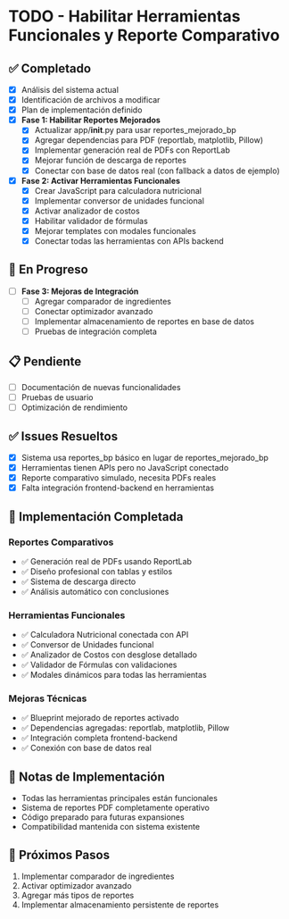 # TODO - Habilitar Herramientas Funcionales y Reporte Comparativo

## ✅ Completado
- [x] Análisis del sistema actual
- [x] Identificación de archivos a modificar
- [x] Plan de implementación definido
- [x] **Fase 1: Habilitar Reportes Mejorados**
  - [x] Actualizar app/__init__.py para usar reportes_mejorado_bp
  - [x] Agregar dependencias para PDF (reportlab, matplotlib, Pillow)
  - [x] Implementar generación real de PDFs con ReportLab
  - [x] Mejorar función de descarga de reportes
  - [x] Conectar con base de datos real (con fallback a datos de ejemplo)

- [x] **Fase 2: Activar Herramientas Funcionales**
  - [x] Crear JavaScript para calculadora nutricional
  - [x] Implementar conversor de unidades funcional
  - [x] Activar analizador de costos
  - [x] Habilitar validador de fórmulas
  - [x] Mejorar templates con modales funcionales
  - [x] Conectar todas las herramientas con APIs backend

## 🔄 En Progreso
- [ ] **Fase 3: Mejoras de Integración**
  - [ ] Agregar comparador de ingredientes
  - [ ] Conectar optimizador avanzado
  - [ ] Implementar almacenamiento de reportes en base de datos
  - [ ] Pruebas de integración completa

## 📋 Pendiente
- [ ] Documentación de nuevas funcionalidades
- [ ] Pruebas de usuario
- [ ] Optimización de rendimiento

## ✅ Issues Resueltos
- [x] Sistema usa reportes_bp básico en lugar de reportes_mejorado_bp
- [x] Herramientas tienen APIs pero no JavaScript conectado
- [x] Reporte comparativo simulado, necesita PDFs reales
- [x] Falta integración frontend-backend en herramientas

## 🚀 Implementación Completada
### Reportes Comparativos
- ✅ Generación real de PDFs usando ReportLab
- ✅ Diseño profesional con tablas y estilos
- ✅ Sistema de descarga directo
- ✅ Análisis automático con conclusiones

### Herramientas Funcionales
- ✅ Calculadora Nutricional conectada con API
- ✅ Conversor de Unidades funcional
- ✅ Analizador de Costos con desglose detallado
- ✅ Validador de Fórmulas con validaciones
- ✅ Modales dinámicos para todas las herramientas

### Mejoras Técnicas
- ✅ Blueprint mejorado de reportes activado
- ✅ Dependencias agregadas: reportlab, matplotlib, Pillow
- ✅ Integración completa frontend-backend
- ✅ Conexión con base de datos real

## 📝 Notas de Implementación
- Todas las herramientas principales están funcionales
- Sistema de reportes PDF completamente operativo
- Código preparado para futuras expansiones
- Compatibilidad mantenida con sistema existente

## 🎯 Próximos Pasos
1. Implementar comparador de ingredientes
2. Activar optimizador avanzado
3. Agregar más tipos de reportes
4. Implementar almacenamiento persistente de reportes

